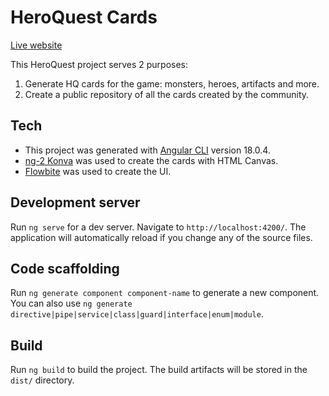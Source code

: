 # HeroQuest Cards

[Live website](https://heroquestcards.com)

This HeroQuest project serves 2 purposes:

1. Generate HQ cards for the game: monsters, heroes, artifacts and more.
2. Create a public repository of all the cards created by the community.

## Tech

- This project was generated with [Angular CLI](https://github.com/angular/angular-cli) version 18.0.4.
- [ng-2 Konva](https://github.com/konvajs/ng2-konva) was used to create the cards with HTML Canvas.
- [Flowbite](https://flowbite.com/) was used to create the UI.

## Development server

Run `ng serve` for a dev server. Navigate to `http://localhost:4200/`. The application will automatically reload if you change any of the source files.

## Code scaffolding

Run `ng generate component component-name` to generate a new component. You can also use `ng generate directive|pipe|service|class|guard|interface|enum|module`.

## Build

Run `ng build` to build the project. The build artifacts will be stored in the `dist/` directory.
